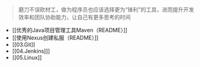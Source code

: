 > 磨刀不误砍材工，做为程序员也应该选择更为“锋利”的工具，进而提升开发效率和团队协助能力，让自己有更多思考的时间

*  [[优秀的Java项目管理工具Maven（README）]]
* [[使用Nexus创建私服（README）]]
* [[03.Git]]
* [[04.Jenkins]]]
* [[05.Linux]]
